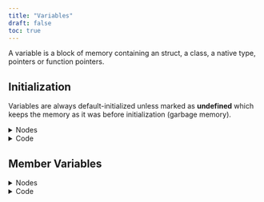 ```yaml
---
title: "Variables"
draft: false
toc: true
---
```


A variable is a block of memory containing an struct, a class, a native type, pointers or function pointers.

## Initialization

Variables are always default-initialized unless marked as **undefined** which keeps the memory as it was before initialization (garbage memory).

<details>
  <summary>Nodes</summary>

</details>

<details>
  <summary>Code</summary>

  ```ruby
  struct Type
  {
      Bool alive;
      Bool running;
  }

  void main()
  {
      Type one; // Default initialized
      Type two = undefined; // Not initialized (garbage)
      Type three(true); // 'alive' set to true
      Type four(running=true); // 'running' set to true

      Type five = four; // Copy four into five
      Type six := four; // Move four into six
      Type* seven = &six; // Seven is pointer to four
  }
  ```
</details>

## Member Variables
<details>
  <summary>Nodes</summary>

</details>

<details>
  <summary>Code</summary>

  ```ruby
  Type one;
  one.alive = true;

  Type* ptr = &one;
  ptr->alive = false;
  ```
</details>